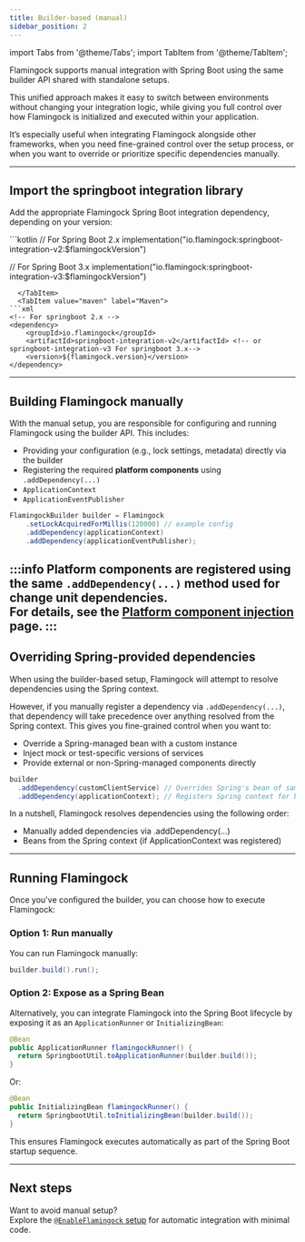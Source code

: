 ```yaml
---
title: Builder-based (manual)
sidebar_position: 2
---
```


import Tabs from '@theme/Tabs';
import TabItem from '@theme/TabItem';

Flamingock supports manual integration with Spring Boot using the same builder API shared with standalone setups. 

This unified approach makes it easy to switch between environments without changing your integration logic, while giving you full control over how Flamingock is initialized and executed within your application.

It’s especially useful when integrating Flamingock alongside other frameworks, when you need fine-grained control over the setup process, or when you want to override or prioritize specific dependencies manually.

---

## Import the springboot integration library

Add the appropriate Flamingock Spring Boot integration dependency, depending on your version:

<Tabs groupId="gradle_maven">
  <TabItem value="gradle" label="Gradle">
```kotlin
// For Spring Boot 2.x
implementation("io.flamingock:springboot-integration-v2:$flamingockVersion")

// For Spring Boot 3.x
implementation("io.flamingock:springboot-integration-v3:$flamingockVersion")
```
  </TabItem>
  <TabItem value="maven" label="Maven">
```xml
<!-- For springboot 2.x -->
<dependency>
    <groupId>io.flamingock</groupId>
    <artifactId>springboot-integration-v2</artifactId> <!-- or  springboot-integration-v3 For springboot 3.x-->
    <version>${flamingock.version}</version>
</dependency>
```
  </TabItem>
</Tabs>

---

## Building Flamingock manually

With the manual setup, you are responsible for configuring and running Flamingock using the builder API. This includes:

- Providing your configuration (e.g., lock settings, metadata) directly via the builder
- Registering the required **platform components** using `.addDependency(...)`
- `ApplicationContext`
- `ApplicationEventPublisher`

```java
FlamingockBuilder builder = Flamingock
    .setLockAcquiredForMillis(120000) // example config
    .addDependency(applicationContext)
    .addDependency(applicationEventPublisher);
```

:::info
Platform components are registered using the same `.addDependency(...)` method used for change unit dependencies.  
For details, see the [Platform component injection](/docs/client-configuration/platform-component-injection.md) page.
:::
---
## Overriding Spring-provided dependencies
When using the builder-based setup, Flamingock will attempt to resolve dependencies using the Spring context.

However, if you manually register a dependency via `.addDependency(...)`, that dependency will take precedence over anything resolved from the Spring context. This gives you fine-grained control when you want to:

- Override a Spring-managed bean with a custom instance
- Inject mock or test-specific versions of services
- Provide external or non-Spring-managed components directly

```java
builder
  .addDependency(customClientService) // Overrides Spring's bean of same type
  .addDependency(applicationContext); // Registers Spring context for base dependency injection
```
In a nutshell, Flamingock resolves dependencies using the following order:
- Manually added dependencies via .addDependency(...)
- Beans from the Spring context (if ApplicationContext was registered)

---

## Running Flamingock

Once you've configured the builder, you can choose how to execute Flamingock:

### Option 1: Run manually

You can run Flamingock manually:

```java
builder.build().run();
```

### Option 2: Expose as a Spring Bean

Alternatively, you can integrate Flamingock into the Spring Boot lifecycle by exposing it as an `ApplicationRunner` or `InitializingBean`:

```java
@Bean
public ApplicationRunner flamingockRunner() {
  return SpringbootUtil.toApplicationRunner(builder.build());
}
```

Or:

```java
@Bean
public InitializingBean flamingockRunner() {
  return SpringbootUtil.toInitializingBean(builder.build());
}
```

This ensures Flamingock executes automatically as part of the Spring Boot startup sequence.

---

## Next steps

Want to avoid manual setup?  
Explore the [`@EnableFlamingock` setup](./enable-flamingock-setup.md) for automatic integration with minimal code.
